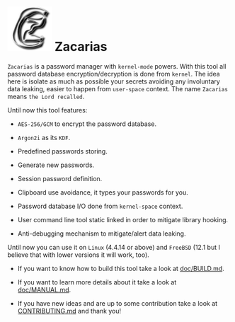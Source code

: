 # ![Z](https://github.com/rafael-santiago/zacarias/blob/main/etc/zc_logo.png "Zacarias password manager") Zacarias

``Zacarias`` is a password manager with ``kernel-mode`` powers. With this tool all password database encryption/decryption
is done from ``kernel``. The idea here is isolate as much as possible your secrets avoiding any involuntary data leaking,
easier to happen from ``user-space`` context. The name ``Zacarias`` means ``the Lord recalled``.

Until now this tool features:

- ``AES-256/GCM`` to encrypt the password database.

- ``Argon2i`` as its ``KDF``.

- Predefined passwords storing.

- Generate new passwords.

- Session password definition.

- Clipboard use avoidance, it types your passwords for you.

- Password database I/O done from ``kernel-space`` context.

- User command line tool static linked in order to mitigate library hooking.

- Anti-debugging mechanism to mitigate/alert data leaking.

Until now you can use it on ``Linux`` (4.4.14 or above) and ``FreeBSD`` (12.1 but I believe that with lower versions it will work, too).

- If you want to know how to build this tool take a look at [doc/BUILD.md](https://github.com/rafael-santiago/zacarias/blob/main/doc/BUILD.md).

- If you want to learn more details about it take a look at [doc/MANUAL.md](https://github.com/rafael-santiago/zacarias/blob/main/doc/MANUAL.md).

- If you have new ideas and are up to some contribution take a look at [CONTRIBUTING.md](https://github.com/rafael-santiago/zacarias/blob/main/CONTRIBUTING.md) and thank you!
